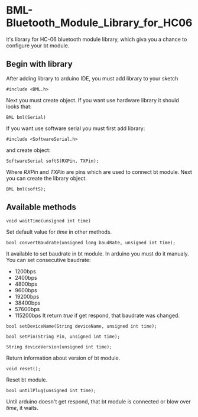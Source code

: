 # BML-Bluetooth_Module_Library_for_HC06

 it's library for HC-06 bluetooth module library, which giva you a chance to configure your bt module.
 
## Begin with library

After adding library to arduino IDE, you must add library to your sketch

`#include <BML.h>`

Next you must create object. If you want use hardware library it should looks that:

`BML bml(Serial)`

If you want use software serial you must first add library:

`#include <SoftwareSerial.h>`

and create object:

`SoftwareSerial softS(RXPin, TXPin);`

Where *RXPin* and *TXPin* are pins which are used to connect bt module. Next you can create the library object.

`BML bml(softS);`

## Available methods

`void waitTime(unsigned int time)`

Set default value for *time* in other methods.

`bool convertBaudrate(unsigned long baudRate, unsigned int time);`

It available to set baudrate in bt module. In arduino you must do it manualy. You can set consecutive baudrate:
- 1200bps
- 2400bps
- 4800bps
- 9600bps
- 19200bps
- 38400bps
- 57600bps
- 115200bps
It return *true* if get respond, that baudrate was changed.

`bool setDeviceName(String deviceName, unsigned int time);`

`bool setPin(String Pin, unsigned int time);`

`String deviceVersion(unsigned int time);`

Return information about version of bt module.

`void reset();`

Reset bt module.

`bool untilPlug(unsigned int time);`

Until arduino doesn't get respond, that bt module is connected or blow over *time*, it waits.


